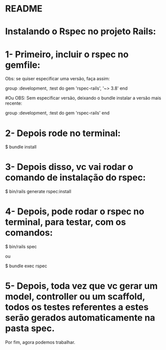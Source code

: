 # README

# Instalando o Rspec no projeto Rails:

# 1- Primeiro, incluir o rspec no gemfile:
Obs: se quiser especificar uma versão, faça assim:

group :development, :test do
gem 'rspec-rails', '~> 3.8'
end

#Ou
OBS: Sem especificar versão, deixando o bundle instalar a versão mais recente:

group :development, :test do
gem 'rspec-rails'
end

# 2- Depois rode no terminal:

$ bundle install

# 3- Depois disso, vc vai rodar o comando de instalação do rspec:

$ bin/rails generate rspec:install

# 4- Depois, pode rodar o rspec no terminal, para testar, com os comandos:

$ bin/rails spec

ou 

$ bundle exec rspec

# 5- Depois, toda vez que vc gerar um model, controller ou um scaffold, todos os testes referentes a estes serão gerados automaticamente na pasta spec.

Por fim, agora podemos trabalhar.

